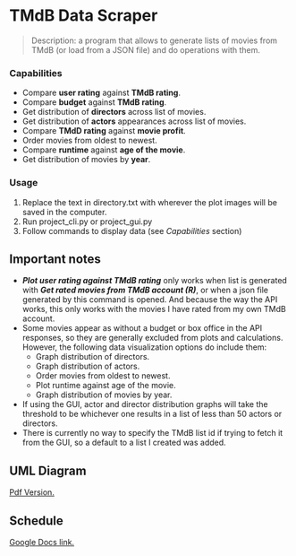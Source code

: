 # TMdB Data Scraper
> Description: a program that allows to generate lists of movies from TMdB (or load from a JSON file) and do operations with them.
### Capabilities
- Compare **user rating** against **TMdB rating**.
- Compare **budget** against **TMdB rating**. 
- Get distribution of **directors** across list of movies.
- Get distribution of **actors** appearances across list of movies. 
- Compare **TMdD rating** against **movie profit**. 
- Order movies from oldest to newest. 
- Compare **runtime** against **age of the movie**.
- Get distribution of movies by **year**.
### Usage
1. Replace the text in directory.txt with wherever the plot images will be saved in the computer.
2. Run project_cli.py or project_gui.py
3. Follow commands to display data (see _Capabilities_ section)
## Important notes
- **_Plot user rating against TMdB rating_** only works when list is generated with **_Get rated movies from TMdB account (R)_**, or when a json file generated by this command is opened. And because the way the API works, this only works with the movies I have rated from my own TMdB account.
- Some movies appear as without a budget or box office in the API responses, so they are generally excluded from plots and calculations. However, the following data visualization options do include them:
  - Graph distribution of directors.
  - Graph distribution of actors.
  - Order movies from oldest to newest.
  - Plot runtime against age of the movie.
  - Graph distribution of movies by year.
- If using the GUI, actor and director distribution graphs will take the threshold to be whichever one results in a list of less than 50 actors or directors.
- There is currently no way to specify the TMdB list id if trying to fetch it from the GUI, so a default to a list I created was added.

## UML Diagram
[Pdf Version.](https://drive.google.com/file/d/1p0Ly5Nz1JC_xhv3tuQiNSURZ3Av5xMWR/view?usp=sharing)

## Schedule
[Google Docs link.](https://docs.google.com/document/d/1kJ9_Vwjpg6SDO5Ix51ItRFvP8XSEiQQdQmfvuvu7yRQ/edit?usp=sharing)